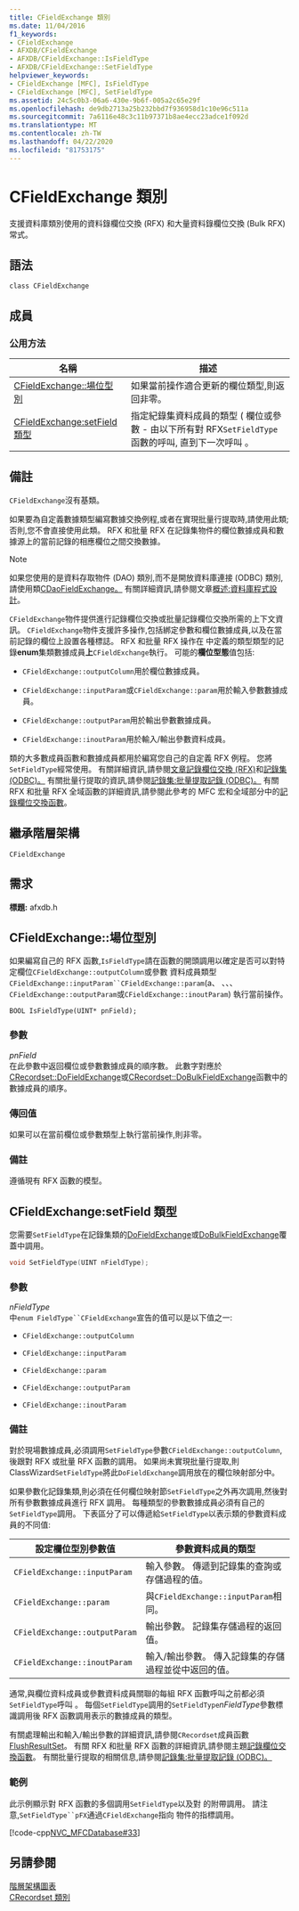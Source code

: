 ```yaml
---
title: CFieldExchange 類別
ms.date: 11/04/2016
f1_keywords:
- CFieldExchange
- AFXDB/CFieldExchange
- AFXDB/CFieldExchange::IsFieldType
- AFXDB/CFieldExchange::SetFieldType
helpviewer_keywords:
- CFieldExchange [MFC], IsFieldType
- CFieldExchange [MFC], SetFieldType
ms.assetid: 24c5c0b3-06a6-430e-9b6f-005a2c65e29f
ms.openlocfilehash: de9db2713a25b232bbd7f936958d1c10e96c511a
ms.sourcegitcommit: 7a6116e48c3c11b97371b8ae4ecc23adce1f092d
ms.translationtype: MT
ms.contentlocale: zh-TW
ms.lasthandoff: 04/22/2020
ms.locfileid: "81753175"
---
```

# <a name="cfieldexchange-class"></a>CFieldExchange 類別

支援資料庫類別使用的資料錄欄位交換 (RFX) 和大量資料錄欄位交換 (Bulk RFX) 常式。

## <a name="syntax"></a>語法

```
class CFieldExchange
```

## <a name="members"></a>成員

### <a name="public-methods"></a>公用方法

|名稱|描述|
|----------|-----------------|
|[CFieldExchange::場位型別](#isfieldtype)|如果當前操作適合更新的欄位類型,則返回非零。|
|[CFieldExchange:setField 類型](#setfieldtype)|指定紀錄集資料成員的類型 ( 欄位或參數 - 由以下所有對 RFX`SetFieldType`函數的呼叫, 直到下一次呼叫 。|

## <a name="remarks"></a>備註

`CFieldExchange`沒有基類。

如果要為自定義數據類型編寫數據交換例程,或者在實現批量行提取時,請使用此類;否則,您不會直接使用此類。 RFX 和批量 RFX 在記錄集物件的欄位數據成員和數據源上的當前記錄的相應欄位之間交換數據。

> [!NOTE]
> 如果您使用的是資料存取物件 (DAO) 類別,而不是開放資料庫連接 (ODBC) 類別,請使用類[CDaoFieldExchange。](../../mfc/reference/cdaofieldexchange-class.md) 有關詳細資訊,請參閱文章[概述:資料庫程式設計](../../data/data-access-programming-mfc-atl.md)。

`CFieldExchange`物件提供進行記錄欄位交換或批量記錄欄位交換所需的上下文資訊。 `CFieldExchange`物件支援許多操作,包括綁定參數和欄位數據成員,以及在當前記錄的欄位上設置各種標誌。 RFX 和批量 RFX 操作在 中定義的類型類型的記錄**enum**集類數據成員**上**`CFieldExchange`執行。 可能的**欄位型態**值包括:

- `CFieldExchange::outputColumn`用於欄位數據成員。

- `CFieldExchange::inputParam`或`CFieldExchange::param`用於輸入參數數據成員。

- `CFieldExchange::outputParam`用於輸出參數數據成員。

- `CFieldExchange::inoutParam`用於輸入/輸出參數資料成員。

類的大多數成員函數和數據成員都用於編寫您自己的自定義 RFX 例程。 您將`SetFieldType`經常使用。 有關詳細資訊,請參閱[文章記錄欄位交換 (RFX)](../../data/odbc/record-field-exchange-rfx.md)和[記錄集 (ODBC)。](../../data/odbc/recordset-odbc.md) 有關批量行提取的資訊,請參閱[記錄集:批量提取記錄 (ODBC)。](../../data/odbc/recordset-fetching-records-in-bulk-odbc.md) 有關 RFX 和批量 RFX 全域函數的詳細資訊,請參閱此參考的 MFC 宏和全域部分中的[記錄欄位交換函數](../../mfc/reference/record-field-exchange-functions.md)。

## <a name="inheritance-hierarchy"></a>繼承階層架構

`CFieldExchange`

## <a name="requirements"></a>需求

**標題:** afxdb.h

## <a name="cfieldexchangeisfieldtype"></a><a name="isfieldtype"></a>CFieldExchange::場位型別

如果編寫自己的 RFX 函數,`IsFieldType`請在函數的開頭調用以確定是否可以對特定欄位`CFieldExchange::outputColumn`或參數 資料成員類型`CFieldExchange::inputParam``CFieldExchange::param`(a、 、、、`CFieldExchange::outputParam`或`CFieldExchange::inoutParam`) 執行當前操作。

```
BOOL IsFieldType(UINT* pnField);
```

### <a name="parameters"></a>參數

*pnField*<br/>
在此參數中返回欄位或參數數據成員的順序數。 此數字對應於[CRecordset::DoFieldExchange](../../mfc/reference/crecordset-class.md#dofieldexchange)或[CRecordset::DoBulkFieldExchange](../../mfc/reference/crecordset-class.md#dobulkfieldexchange)函數中的數據成員的順序。

### <a name="return-value"></a>傳回值

如果可以在當前欄位或參數類型上執行當前操作,則非零。

### <a name="remarks"></a>備註

遵循現有 RFX 函數的模型。

## <a name="cfieldexchangesetfieldtype"></a><a name="setfieldtype"></a>CFieldExchange:setField 類型

您需要`SetFieldType`在記錄集類的[DoFieldExchange](../../mfc/reference/crecordset-class.md#dofieldexchange)或[DoBulkFieldExchange](../../mfc/reference/crecordset-class.md#dobulkfieldexchange)覆蓋中調用。

```cpp
void SetFieldType(UINT nFieldType);
```

### <a name="parameters"></a>參數

*nFieldType*<br/>
中`enum FieldType``CFieldExchange`宣告的值可以是以下值之一:

- `CFieldExchange::outputColumn`

- `CFieldExchange::inputParam`

- `CFieldExchange::param`

- `CFieldExchange::outputParam`

- `CFieldExchange::inoutParam`

### <a name="remarks"></a>備註

對於現場數據成員,必須調用`SetFieldType`參數`CFieldExchange::outputColumn`, 後跟對 RFX 或批量 RFX 函數的調用。 如果尚未實現批量行提取,則 ClassWizard`SetFieldType`將此`DoFieldExchange`調用放在的欄位映射部分中。

如果參數化記錄集類,則必須在任何欄位映射節`SetFieldType`之外再次調用,然後對所有參數數據成員進行 RFX 調用。 每種類型的參數數據成員必須有自己的`SetFieldType`調用。 下表區分了可以傳遞給`SetFieldType`以表示類的參數資料成員的不同值:

|設定欄位型別參數值|參數資料成員的類型|
|----------------------------------|-----------------------------------|
|`CFieldExchange::inputParam`|輸入參數。 傳遞到記錄集的查詢或存儲過程的值。|
|`CFieldExchange::param` | 與`CFieldExchange::inputParam`相同。|
|`CFieldExchange::outputParam`|輸出參數。 記錄集存儲過程的返回值。|
|`CFieldExchange::inoutParam`|輸入/輸出參數。 傳入記錄集的存儲過程並從中返回的值。|

通常,與欄位資料成員或參數資料成員關聯的每組 RFX 函數呼叫之前都必須`SetFieldType`呼叫 。 每個`SetFieldType`調用的`SetFieldType`*nFieldType*參數標識調用後 RFX 函數調用表示的數據成員的類型。

有關處理輸出和輸入/輸出參數的詳細資訊,請參閱`CRecordset`成員函數[FlushResultSet](../../mfc/reference/crecordset-class.md#flushresultset)。 有關 RFX 和批量 RFX 函數的詳細資訊,請參閱主題[記錄欄位交換函數](../../mfc/reference/record-field-exchange-functions.md)。 有關批量行提取的相關信息,請參閱[記錄集:批量提取記錄 (ODBC)。](../../data/odbc/recordset-fetching-records-in-bulk-odbc.md)

### <a name="example"></a>範例

此示例顯示對 RFX 函數的多個調用`SetFieldType`以及對 的附帶調用。 請注意,`SetFieldType``pFX`通過`CFieldExchange`指向 物件的指標調用。

[!code-cpp[NVC_MFCDatabase#33](../../mfc/codesnippet/cpp/cfieldexchange-class_1.cpp)]

## <a name="see-also"></a>另請參閱

[階層架構圖表](../../mfc/hierarchy-chart.md)<br/>
[CRecordset 類別](../../mfc/reference/crecordset-class.md)
